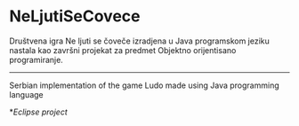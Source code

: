 # NeLjutiSeCovece

Društvena igra Ne ljuti se čoveče izradjena u Java programskom jeziku nastala kao završni projekat za predmet Objektno orijentisano programiranje.

___________________________________________________________________________________________________________________________________


Serbian implementation of the game Ludo made using Java programming language


**Eclipse project*
